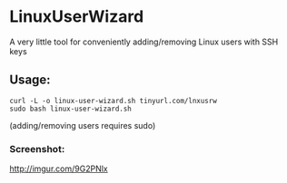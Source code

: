 # LinuxUserWizard
A very little tool for conveniently adding/removing Linux users with SSH keys

## Usage:

```curl -L -o linux-user-wizard.sh tinyurl.com/lnxusrw``` <br>
```sudo bash linux-user-wizard.sh```

(adding/removing users requires sudo)


### Screenshot: 
http://imgur.com/9G2PNlx
